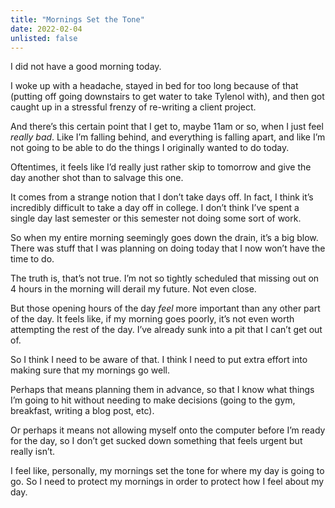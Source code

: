 ```yaml
---
title: "Mornings Set the Tone"
date: 2022-02-04
unlisted: false
---
```


I did not have a good morning today.

I woke up with a headache, stayed in bed for too long because of that (putting off going downstairs to get water to take Tylenol with), and then got caught up in a stressful frenzy of re-writing a client project.

And there’s this certain point that I get to, maybe 11am or so, when I just feel _really bad_. Like I’m falling behind, and everything is falling apart, and like I’m not going to be able to do the things I originally wanted to do today.

Oftentimes, it feels like I’d really just rather skip to tomorrow and give the day another shot than to salvage this one.

It comes from a strange notion that I don’t take days off. In fact, I think it’s incredibly difficult to take a day off in college. I don’t think I’ve spent a single day last semester or this semester not doing some sort of work.

So when my entire morning seemingly goes down the drain, it’s a big blow. There was stuff that I was planning on doing today that I now won’t have the time to do.

The truth is, that’s not true. I’m not so tightly scheduled that missing out on 4 hours in the morning will derail my future. Not even close.

But those opening hours of the day _feel_ more important than any other part of the day. It feels like, if my morning goes poorly, it’s not even worth attempting the rest of the day. I’ve already sunk into a pit that I can’t get out of.

So I think I need to be aware of that. I think I need to put extra effort into making sure that my mornings go well.

Perhaps that means planning them in advance, so that I know what things I’m going to hit without needing to make decisions (going to the gym, breakfast, writing a blog post, etc).

Or perhaps it means not allowing myself onto the computer before I’m ready for the day, so I don’t get sucked down something that feels urgent but really isn’t.

I feel like, personally, my mornings set the tone for where my day is going to go. So I need to protect my mornings in order to protect how I feel about my day.
